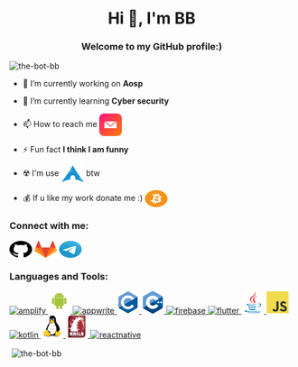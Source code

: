 <h1 align="center">Hi 👋, I'm BB</h1>
<h3 align="center">Welcome to my GitHub profile:)</h3>

<p align="left"> <img src="https://komarev.com/ghpvc/?username=the-bot-bb&label=Profile%20views&color=0000ff&style=flat" alt="the-bot-bb" /> </p>

- 🔭 I’m currently working on **Aosp**

- 🌱 I’m currently learning **Cyber security**

- 📫 How to reach me **<a href="mailto:bot7pf94ncl@proton.me?subject=Hello👋&body=How can I help you?"><img align="center" src="https://github.com/The-Bot-BB/The-Bot-BB/blob/main/mail.svg" alt="bot7pf94ncl@proton.me" height="40" width="40" /></a>**

- ⚡ Fun fact **I think I am funny**

- ☢️ I'm use **<a href="https://archlinux.org/" target="blank"><img align="center" src="https://github.com/The-Bot-BB/The-Bot-BB/blob/main/archlinux.svg" alt="https://archlinux.org/" height="30" width="40" /></a>** btw

- 💰 If u like my work donate me :) <a href="https://The-Bot-BB.github.io/blob/master/donate/Bitcoin-Redirect"><img align="center" src="https://github.com/The-Bot-BB/The-Bot-BB/blob/main/bitcoin.svg" height="30" width="40" ></a>

<h3 align="left">Connect with me:</h3>
<p align="left">
<a href="https://github.com/The-Bot-BB" target="blank"><img align="center" src="https://github.com/The-Bot-BB/The-Bot-BB/blob/main/github.svg" alt="https://github.com/The-Bot-BB" height="30" width="40" /></a>
<a href="https://gitlab.com/The-Bot-BB" target="blank"><img align="center" src="https://github.com/The-Bot-BB/The-Bot-BB/blob/main/gitlab.svg" alt="https://gitlab.com/The-Bot-BB" height="30" width="40" /></a>
<a href="https://t.me/B0TRICK" target="blank"><img align="center" src="https://github.com/The-Bot-BB/The-Bot-BB/blob/main/telegram.svg" alt="https://t.me/B0TRICK" height="30" width="40" /></a>
</p>

<h3 align="left">Languages and Tools:</h3>
<p align="left"> <a href="https://aws.amazon.com/amplify/" target="_blank" rel="noreferrer"> <img src="https://docs.amplify.aws/assets/logo-dark.svg" alt="amplify" width="40" height="40"/> </a> <a href="https://developer.android.com" target="_blank" rel="noreferrer"> <img src="https://raw.githubusercontent.com/devicons/devicon/master/icons/android/android-original-wordmark.svg" alt="android" width="40" height="40"/> </a> <a href="https://appwrite.io" target="_blank" rel="noreferrer"> <img src="https://www.vectorlogo.zone/logos/appwriteio/appwriteio-icon.svg" alt="appwrite" width="40" height="40"/> </a> <a href="https://www.cprogramming.com/" target="_blank" rel="noreferrer"> <img src="https://raw.githubusercontent.com/devicons/devicon/master/icons/c/c-original.svg" alt="c" width="40" height="40"/> </a> <a href="https://www.w3schools.com/cpp/" target="_blank" rel="noreferrer"> <img src="https://raw.githubusercontent.com/devicons/devicon/master/icons/cplusplus/cplusplus-original.svg" alt="cplusplus" width="40" height="40"/> </a> <a href="https://firebase.google.com/" target="_blank" rel="noreferrer"> <img src="https://www.vectorlogo.zone/logos/firebase/firebase-icon.svg" alt="firebase" width="40" height="40"/> </a> <a href="https://flutter.dev" target="_blank" rel="noreferrer"> <img src="https://www.vectorlogo.zone/logos/flutterio/flutterio-icon.svg" alt="flutter" width="40" height="40"/> </a> <a href="https://www.java.com" target="_blank" rel="noreferrer"> <img src="https://raw.githubusercontent.com/devicons/devicon/master/icons/java/java-original.svg" alt="java" width="40" height="40"/> </a> <a href="https://developer.mozilla.org/en-US/docs/Web/JavaScript" target="_blank" rel="noreferrer"> <img src="https://raw.githubusercontent.com/devicons/devicon/master/icons/javascript/javascript-original.svg" alt="javascript" width="40" height="40"/> </a> <a href="https://kotlinlang.org" target="_blank" rel="noreferrer"> <img src="https://www.vectorlogo.zone/logos/kotlinlang/kotlinlang-icon.svg" alt="kotlin" width="40" height="40"/> </a> <a href="https://www.linux.org/" target="_blank" rel="noreferrer"> <img src="https://raw.githubusercontent.com/devicons/devicon/master/icons/linux/linux-original.svg" alt="linux" width="40" height="40"/> </a> <a href="https://rubyonrails.org" target="_blank" rel="noreferrer"> <img src="https://raw.githubusercontent.com/devicons/devicon/master/icons/rails/rails-original-wordmark.svg" alt="rails" width="40" height="40"/> </a> <a href="https://reactnative.dev/" target="_blank" rel="noreferrer"> <img src="https://reactnative.dev/img/header_logo.svg" alt="reactnative" width="40" height="40"/> </a> </p>

<p>&nbsp;<img align="center" src="https://github-readme-stats.vercel.app/api?username=the-bot-bb&show_icons=true&theme=tokyonight&locale=en" alt="the-bot-bb" /></p>
